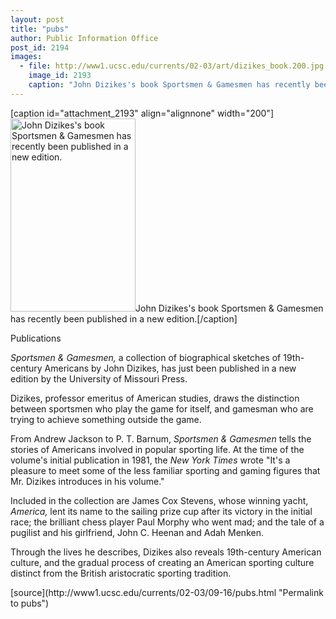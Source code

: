```yaml
---
layout: post
title: "pubs"
author: Public Information Office
post_id: 2194
images:
  - file: http://www1.ucsc.edu/currents/02-03/art/dizikes_book.200.jpg
    image_id: 2193
    caption: "John Dizikes's book Sportsmen & Gamesmen has recently been published in a new edition."
---
```


[caption id="attachment_2193" align="alignnone" width="200"]<a href="http://localhost/mysite/wp-content/uploads/2002/09/dizikes_book.200.jpg"><img class="size-full wp-image-2193" src="http://localhost/mysite/wp-content/uploads/2002/09/dizikes_book.200.jpg" alt="John Dizikes's book Sportsmen & Gamesmen has recently been published in a new edition." width="200" height="309" /></a>John Dizikes's book Sportsmen & Gamesmen has recently been published in a new edition.[/caption]
<p class="pagehead">
  Publications
</p>
<p>
  <i>Sportsmen &amp; Gamesmen,</i> a collection of biographical sketches of 19th-century Americans by John Dizikes, has just been published in a new edition by the University of Missouri Press.<br>
</p>
<p>
  Dizikes, professor emeritus of American studies, draws the distinction between sportsmen who play the game for itself, and gamesman who are trying to achieve something outside the game.<br>
</p>
<p>
  From Andrew Jackson to P. T. Barnum, <i>Sportsmen &amp; Gamesmen</i> tells the stories of Americans involved in popular sporting life. At the time of the volume's initial publication in 1981, the <i>New York Times</i> wrote "It's a pleasure to meet some of the less familiar sporting and gaming figures that Mr. Dizikes introduces in his volume."<br>
</p>
<p>
  Included in the collection are James Cox Stevens, whose winning yacht, <i>America,</i> lent its name to the sailing prize cup after its victory in the initial race; the brilliant chess player Paul Morphy who went mad; and the tale of a pugilist and his girlfriend, John C. Heenan and Adah Menken.<br>
</p>
<p>
  Through the lives he describes, Dizikes also reveals 19th-century American culture, and the gradual process of creating an American sporting culture distinct from the British aristocratic sporting tradition.
</p>
<p>

</p>
[source](http://www1.ucsc.edu/currents/02-03/09-16/pubs.html "Permalink to pubs")
